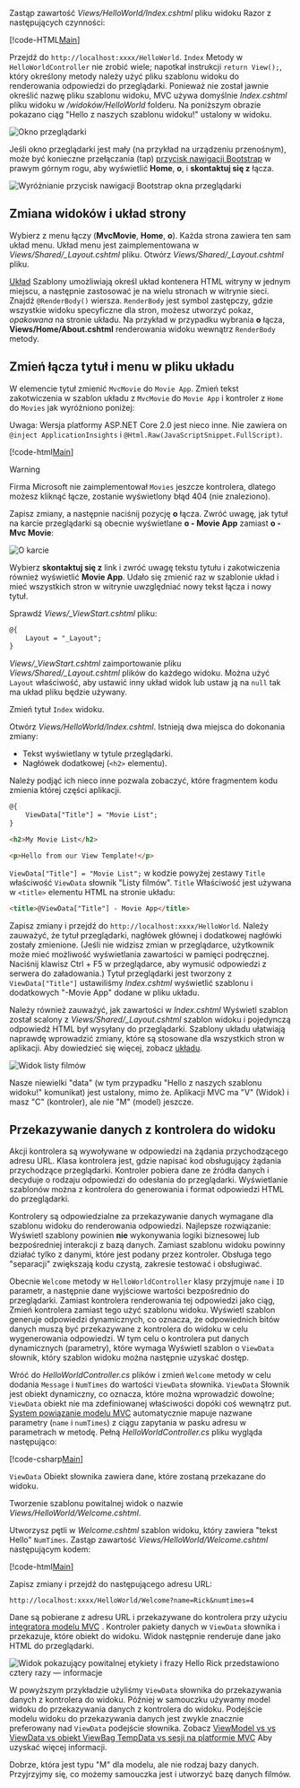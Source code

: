 Zastąp zawartość *Views/HelloWorld/Index.cshtml* pliku widoku Razor z następujących czynności:

[!code-HTML[Main](../../tutorials/first-mvc-app/start-mvc/sample/MvcMovie/Views/HelloWorld/Index.cshtml)]

Przejdź do `http://localhost:xxxx/HelloWorld`. `Index` Metody w `HelloWorldController` nie zrobić wiele; napotkał instrukcji `return View();`, który określony metody należy użyć pliku szablonu widoku do renderowania odpowiedzi do przeglądarki. Ponieważ nie został jawnie określić nazwę pliku szablonu widoku, MVC używa domyślnie *Index.cshtml* pliku widoku w */widoków/HelloWorld* folderu. Na poniższym obrazie pokazano ciąg "Hello z naszych szablonu widoku!" ustalony w widoku.

![Okno przeglądarki](../../tutorials/first-mvc-app/adding-view/_static/hell_template.png)

Jeśli okno przeglądarki jest mały (na przykład na urządzeniu przenośnym), może być konieczne przełączania (tap) [przycisk nawigacji Bootstrap](http://getbootstrap.com/components/#navbar) w prawym górnym rogu, aby wyświetlić **Home**, **o**, i **skontaktuj się z** łącza.

![Wyróżnianie przycisk nawigacji Bootstrap okna przeglądarki](../../tutorials/first-mvc-app/adding-view/_static/1.png)

## <a name="changing-views-and-layout-pages"></a>Zmiana widoków i układ strony

Wybierz z menu łączy (**MvcMovie**, **Home**, **o**). Każda strona zawiera ten sam układ menu. Układ menu jest zaimplementowana w *Views/Shared/_Layout.cshtml* pliku. Otwórz *Views/Shared/_Layout.cshtml* pliku.

[Układ](xref:mvc/views/layout) Szablony umożliwiają określ układ kontenera HTML witryny w jednym miejscu, a następnie zastosować je na wielu stronach w witrynie sieci. Znajdź `@RenderBody()` wiersza. `RenderBody` jest symbol zastępczy, gdzie wszystkie widoku specyficzne dla stron, możesz utworzyć pokaz, *opakowana* na stronie układu. Na przykład w przypadku wybrania **o** łącza, **Views/Home/About.cshtml** renderowania widoku wewnątrz `RenderBody` metody.

## <a name="change-the-title-and-menu-link-in-the-layout-file"></a>Zmień łącza tytuł i menu w pliku układu

W elemencie tytuł zmienić `MvcMovie` do `Movie App`. Zmień tekst zakotwiczenia w szablon układu z `MvcMovie` do `Movie App` i kontroler z `Home` do `Movies` jak wyróżniono poniżej:

Uwaga: Wersja platformy ASP.NET Core 2.0 jest nieco inne. Nie zawiera on `@inject ApplicationInsights` i `@Html.Raw(JavaScriptSnippet.FullScript)`.

[!code-html[Main](../../tutorials/first-mvc-app/start-mvc/sample/MvcMovie/Views/Shared/_Layout.cshtml?highlight=7,31)]

>[!WARNING]
> Firma Microsoft nie zaimplementował `Movies` jeszcze kontrolera, dlatego możesz kliknąć łącze, zostanie wyświetlony błąd 404 (nie znaleziono).

Zapisz zmiany, a następnie naciśnij pozycję **o** łącza. Zwróć uwagę, jak tytuł na karcie przeglądarki są obecnie wyświetlane **o - Movie App** zamiast **o - Mvc Movie**: 

![O karcie](../../tutorials/first-mvc-app/adding-view/_static/about2.png)

Wybierz **skontaktuj się z** link i zwróć uwagę tekstu tytułu i zakotwiczenia również wyświetlić **Movie App**. Udało się zmienić raz w szablonie układ i mieć wszystkich stron w witrynie uwzględniać nowy tekst łącza i nowy tytuł.

Sprawdź *Views/_ViewStart.cshtml* pliku:


```HTML
@{
    Layout = "_Layout";
}
```

*Views/_ViewStart.cshtml* zaimportowanie pliku *Views/Shared/_Layout.cshtml* plików do każdego widoku. Można użyć `Layout` właściwość, aby ustawić inny układ widok lub ustaw ją na `null` tak ma układ pliku będzie używany.

Zmień tytuł `Index` widoku.

Otwórz *Views/HelloWorld/Index.cshtml*. Istnieją dwa miejsca do dokonania zmiany:

   * Tekst wyświetlany w tytule przeglądarki.
   * Nagłówek dodatkowej (`<h2>` elementu).

Należy podjąć ich nieco inne pozwala zobaczyć, które fragmentem kodu zmienia której części aplikacji.


```HTML
@{
    ViewData["Title"] = "Movie List";
}

<h2>My Movie List</h2>

<p>Hello from our View Template!</p>
```

`ViewData["Title"] = "Movie List";` w kodzie powyżej zestawy `Title` właściwość `ViewData` słownik "Listy filmów". `Title` Właściwość jest używana w `<title>` elementu HTML na stronie układu:


```HTML
<title>@ViewData["Title"] - Movie App</title>
   ```

Zapisz zmiany i przejdź do `http://localhost:xxxx/HelloWorld`. Należy zauważyć, że tytuł przeglądarki, nagłówek głównej i dodatkowej nagłówki zostały zmienione. (Jeśli nie widzisz zmian w przeglądarce, użytkownik może mieć możliwość wyświetlania zawartości w pamięci podręcznej. Naciśnij klawisz Ctrl + F5 w przeglądarce, aby wymusić odpowiedzi z serwera do załadowania.) Tytuł przeglądarki jest tworzony z `ViewData["Title"]` ustawiliśmy *Index.cshtml* wyświetlić szablonu i dodatkowych "-Movie App" dodane w pliku układu.

Należy również zauważyć, jak zawartości w *Index.cshtml* Wyświetl szablon został scalony z *Views/Shared/_Layout.cshtml* szablon widoku i pojedynczą odpowiedź HTML był wysyłany do przeglądarki. Szablony układu ułatwiają naprawdę wprowadzić zmiany, które są stosowane dla wszystkich stron w aplikacji. Aby dowiedzieć się więcej, zobacz [układu](../../mvc/views/layout.md).

![Widok listy filmów](../../tutorials/first-mvc-app/adding-view/_static/hell3.png)

Nasze niewielki "data" (w tym przypadku "Hello z naszych szablonu widoku!" komunikat) jest ustalony, mimo że. Aplikacji MVC ma "V" (Widok) i masz "C" (kontroler), ale nie "M" (model) jeszcze.

## <a name="passing-data-from-the-controller-to-the-view"></a>Przekazywanie danych z kontrolera do widoku

Akcji kontrolera są wywoływane w odpowiedzi na żądania przychodzącego adresu URL. Klasa kontrolera jest, gdzie napisać kod obsługujący żądania przychodzące przeglądarki. Kontroler pobiera dane ze źródła danych i decyduje o rodzaju odpowiedzi do odesłania do przeglądarki. Wyświetlanie szablonów można z kontrolera do generowania i format odpowiedzi HTML do przeglądarki.

Kontrolery są odpowiedzialne za przekazywanie danych wymagane dla szablonu widoku do renderowania odpowiedzi. Najlepsze rozwiązanie: Wyświetl szablony powinien **nie** wykonywania logiki biznesowej lub bezpośredniej interakcji z bazą danych. Zamiast szablonu widoku powinny działać tylko z danymi, które jest podany przez kontroler. Obsługa tego "separacji" zwiększają kodu czystą, zakresie testować i obsługiwać.

Obecnie `Welcome` metody w `HelloWorldController` klasy przyjmuje `name` i `ID` parametr, a następnie dane wyjściowe wartości bezpośrednio do przeglądarki. Zamiast kontrolera renderowania tej odpowiedzi jako ciąg, Zmień kontrolera zamiast tego użyć szablonu widoku. Wyświetl szablon generuje odpowiedzi dynamicznych, co oznacza, że odpowiednich bitów danych muszą być przekazywane z kontrolera do widoku w celu wygenerowania odpowiedzi. W tym celu o kontrolera put danych dynamicznych (parametry), które wymaga Wyświetl szablon o `ViewData` słownik, który szablon widoku można następnie uzyskać dostęp.

Wróć do *HelloWorldController.cs* plików i zmień `Welcome` metody w celu dodania `Message` i `NumTimes` do wartości `ViewData` słownika. `ViewData` Słownik jest obiekt dynamiczny, co oznacza, które można wprowadzić dowolne; `ViewData` obiekt nie ma zdefiniowanej właściwości dopóki coś wewnątrz put. [System powiązanie modelu MVC](xref:mvc/models/model-binding) automatycznie mapuje nazwane parametry (`name` i `numTimes`) z ciągu zapytania w pasku adresu w parametrach w metodę. Pełną *HelloWorldController.cs* pliku wygląda następująco:

[!code-csharp[Main](../../tutorials/first-mvc-app/start-mvc/sample/MvcMovie/Controllers/HelloWorldController.cs?name=snippet_5)]

`ViewData` Obiekt słownika zawiera dane, które zostaną przekazane do widoku. 

Tworzenie szablonu powitalnej widok o nazwie *Views/HelloWorld/Welcome.cshtml*.

Utworzysz pętli w *Welcome.cshtml* szablon widoku, który zawiera "tekst Hello" `NumTimes`. Zastąp zawartość *Views/HelloWorld/Welcome.cshtml* następującym kodem:

[!code-html[Main](../../tutorials/first-mvc-app/start-mvc/sample/MvcMovie/Views/HelloWorld/Welcome.cshtml)]

Zapisz zmiany i przejdź do następującego adresu URL:

`http://localhost:xxxx/HelloWorld/Welcome?name=Rick&numtimes=4`

Dane są pobierane z adresu URL i przekazywane do kontrolera przy użyciu [integratora modelu MVC](xref:mvc/models/model-binding) . Kontroler pakiety danych w `ViewData` słownika i przekazuje, które obiekt do widoku. Widok następnie renderuje dane jako HTML do przeglądarki.

![Widok pokazujący powitalnej etykiety i frazy Hello Rick przedstawiono cztery razy — informacje](../../tutorials/first-mvc-app/adding-view/_static/rick2.png)

W powyższym przykładzie użyliśmy `ViewData` słownika do przekazywania danych z kontrolera do widoku. Później w samouczku używamy model widoku do przekazywania danych z kontrolera do widoku. Podejście modelu widoku do przekazywania danych jest zwykle znacznie preferowany nad `ViewData` podejście słownika. Zobacz [ViewModel vs vs ViewData vs obiekt ViewBag TempData vs sesji na platformie MVC](http://www.mytecbits.com/microsoft/dot-net/viewmodel-viewdata-viewbag-tempdata-mvc) Aby uzyskać więcej informacji.

Dobrze, która jest typu "M" dla modelu, ale nie rodzaj bazy danych. Przyjrzyjmy się, co możemy samouczka jest i utworzyć bazę danych filmów.

